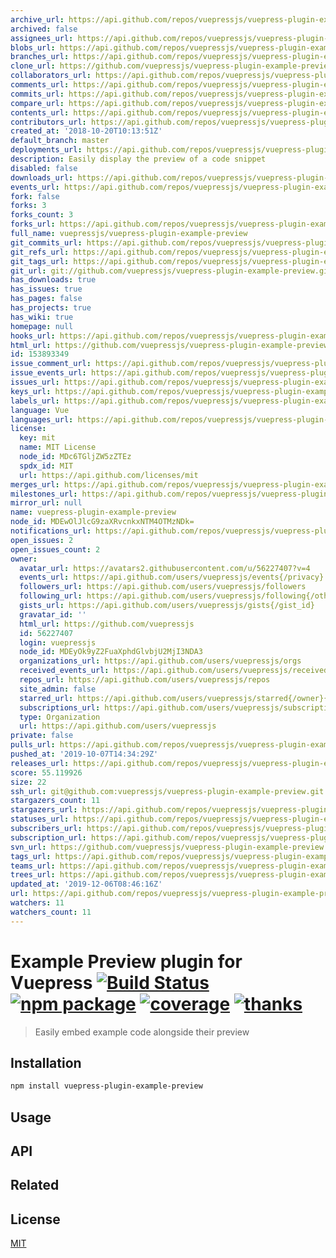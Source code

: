 ```yaml
---
archive_url: https://api.github.com/repos/vuepressjs/vuepress-plugin-example-preview/{archive_format}{/ref}
archived: false
assignees_url: https://api.github.com/repos/vuepressjs/vuepress-plugin-example-preview/assignees{/user}
blobs_url: https://api.github.com/repos/vuepressjs/vuepress-plugin-example-preview/git/blobs{/sha}
branches_url: https://api.github.com/repos/vuepressjs/vuepress-plugin-example-preview/branches{/branch}
clone_url: https://github.com/vuepressjs/vuepress-plugin-example-preview.git
collaborators_url: https://api.github.com/repos/vuepressjs/vuepress-plugin-example-preview/collaborators{/collaborator}
comments_url: https://api.github.com/repos/vuepressjs/vuepress-plugin-example-preview/comments{/number}
commits_url: https://api.github.com/repos/vuepressjs/vuepress-plugin-example-preview/commits{/sha}
compare_url: https://api.github.com/repos/vuepressjs/vuepress-plugin-example-preview/compare/{base}...{head}
contents_url: https://api.github.com/repos/vuepressjs/vuepress-plugin-example-preview/contents/{+path}
contributors_url: https://api.github.com/repos/vuepressjs/vuepress-plugin-example-preview/contributors
created_at: '2018-10-20T10:13:51Z'
default_branch: master
deployments_url: https://api.github.com/repos/vuepressjs/vuepress-plugin-example-preview/deployments
description: Easily display the preview of a code snippet
disabled: false
downloads_url: https://api.github.com/repos/vuepressjs/vuepress-plugin-example-preview/downloads
events_url: https://api.github.com/repos/vuepressjs/vuepress-plugin-example-preview/events
fork: false
forks: 3
forks_count: 3
forks_url: https://api.github.com/repos/vuepressjs/vuepress-plugin-example-preview/forks
full_name: vuepressjs/vuepress-plugin-example-preview
git_commits_url: https://api.github.com/repos/vuepressjs/vuepress-plugin-example-preview/git/commits{/sha}
git_refs_url: https://api.github.com/repos/vuepressjs/vuepress-plugin-example-preview/git/refs{/sha}
git_tags_url: https://api.github.com/repos/vuepressjs/vuepress-plugin-example-preview/git/tags{/sha}
git_url: git://github.com/vuepressjs/vuepress-plugin-example-preview.git
has_downloads: true
has_issues: true
has_pages: false
has_projects: true
has_wiki: true
homepage: null
hooks_url: https://api.github.com/repos/vuepressjs/vuepress-plugin-example-preview/hooks
html_url: https://github.com/vuepressjs/vuepress-plugin-example-preview
id: 153893349
issue_comment_url: https://api.github.com/repos/vuepressjs/vuepress-plugin-example-preview/issues/comments{/number}
issue_events_url: https://api.github.com/repos/vuepressjs/vuepress-plugin-example-preview/issues/events{/number}
issues_url: https://api.github.com/repos/vuepressjs/vuepress-plugin-example-preview/issues{/number}
keys_url: https://api.github.com/repos/vuepressjs/vuepress-plugin-example-preview/keys{/key_id}
labels_url: https://api.github.com/repos/vuepressjs/vuepress-plugin-example-preview/labels{/name}
language: Vue
languages_url: https://api.github.com/repos/vuepressjs/vuepress-plugin-example-preview/languages
license:
  key: mit
  name: MIT License
  node_id: MDc6TGljZW5zZTEz
  spdx_id: MIT
  url: https://api.github.com/licenses/mit
merges_url: https://api.github.com/repos/vuepressjs/vuepress-plugin-example-preview/merges
milestones_url: https://api.github.com/repos/vuepressjs/vuepress-plugin-example-preview/milestones{/number}
mirror_url: null
name: vuepress-plugin-example-preview
node_id: MDEwOlJlcG9zaXRvcnkxNTM4OTMzNDk=
notifications_url: https://api.github.com/repos/vuepressjs/vuepress-plugin-example-preview/notifications{?since,all,participating}
open_issues: 2
open_issues_count: 2
owner:
  avatar_url: https://avatars2.githubusercontent.com/u/56227407?v=4
  events_url: https://api.github.com/users/vuepressjs/events{/privacy}
  followers_url: https://api.github.com/users/vuepressjs/followers
  following_url: https://api.github.com/users/vuepressjs/following{/other_user}
  gists_url: https://api.github.com/users/vuepressjs/gists{/gist_id}
  gravatar_id: ''
  html_url: https://github.com/vuepressjs
  id: 56227407
  login: vuepressjs
  node_id: MDEyOk9yZ2FuaXphdGlvbjU2MjI3NDA3
  organizations_url: https://api.github.com/users/vuepressjs/orgs
  received_events_url: https://api.github.com/users/vuepressjs/received_events
  repos_url: https://api.github.com/users/vuepressjs/repos
  site_admin: false
  starred_url: https://api.github.com/users/vuepressjs/starred{/owner}{/repo}
  subscriptions_url: https://api.github.com/users/vuepressjs/subscriptions
  type: Organization
  url: https://api.github.com/users/vuepressjs
private: false
pulls_url: https://api.github.com/repos/vuepressjs/vuepress-plugin-example-preview/pulls{/number}
pushed_at: '2019-10-07T14:34:29Z'
releases_url: https://api.github.com/repos/vuepressjs/vuepress-plugin-example-preview/releases{/id}
score: 55.119926
size: 22
ssh_url: git@github.com:vuepressjs/vuepress-plugin-example-preview.git
stargazers_count: 11
stargazers_url: https://api.github.com/repos/vuepressjs/vuepress-plugin-example-preview/stargazers
statuses_url: https://api.github.com/repos/vuepressjs/vuepress-plugin-example-preview/statuses/{sha}
subscribers_url: https://api.github.com/repos/vuepressjs/vuepress-plugin-example-preview/subscribers
subscription_url: https://api.github.com/repos/vuepressjs/vuepress-plugin-example-preview/subscription
svn_url: https://github.com/vuepressjs/vuepress-plugin-example-preview
tags_url: https://api.github.com/repos/vuepressjs/vuepress-plugin-example-preview/tags
teams_url: https://api.github.com/repos/vuepressjs/vuepress-plugin-example-preview/teams
trees_url: https://api.github.com/repos/vuepressjs/vuepress-plugin-example-preview/git/trees{/sha}
updated_at: '2019-12-06T08:46:16Z'
url: https://api.github.com/repos/vuepressjs/vuepress-plugin-example-preview
watchers: 11
watchers_count: 11
---
```


# Example Preview plugin for Vuepress [![Build Status](https://badgen.net/circleci/github/posva/vuepress-plugin-example-preview)](https://circleci.com/gh/posva/vuepress-plugin-example-preview) [![npm package](https://badgen.net/npm/v/vuepress-plugin-example-preview)](https://www.npmjs.com/package/vuepress-plugin-example-preview) [![coverage](https://badgen.net/codecov/c/github/posva/vuepress-plugin-example-preview)](https://codecov.io/github/posva/vuepress-plugin-example-preview) [![thanks](https://badgen.net/badge/thanks/♥/pink)](https://github.com/posva/thanks)

> Easily embed example code alongside their preview

## Installation

```sh
npm install vuepress-plugin-example-preview
```

## Usage

## API

## Related

## License

[MIT](http://opensource.org/licenses/MIT)
